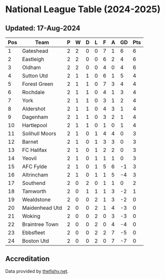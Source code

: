 # National League Table (2024-2025)
## Updated: 17-Aug-2024

| Pos | Team | P | W | D | L | F | A | GD | Pts |
| --- | --- | --- | --- | --- | --- | --- | --- | --- | --- |
| 1 | Gateshead | 2 | 2 | 0 | 0 | 7 | 1 | 6 | 6 |
| 2 | Eastleigh | 2 | 2 | 0 | 0 | 6 | 2 | 4 | 6 |
| 3 | Oldham | 2 | 2 | 0 | 0 | 4 | 0 | 4 | 6 |
| 4 | Sutton Utd | 2 | 1 | 1 | 0 | 6 | 1 | 5 | 4 |
| 5 | Forest Green | 2 | 1 | 1 | 0 | 7 | 3 | 4 | 4 |
| 6 | Rochdale | 2 | 1 | 1 | 0 | 4 | 1 | 3 | 4 |
| 7 | York | 2 | 1 | 1 | 0 | 3 | 1 | 2 | 4 |
| 8 | Aldershot | 2 | 1 | 1 | 0 | 4 | 3 | 1 | 4 |
| 9 | Dagenham | 2 | 1 | 1 | 0 | 3 | 2 | 1 | 4 |
| 10 | Hartlepool | 2 | 1 | 1 | 0 | 1 | 0 | 1 | 4 |
| 11 | Solihull Moors | 2 | 1 | 0 | 1 | 4 | 4 | 0 | 3 |
| 12 | Barnet | 2 | 1 | 0 | 1 | 3 | 3 | 0 | 3 |
| 13 | FC Halifax | 2 | 1 | 0 | 1 | 2 | 2 | 0 | 3 |
| 14 | Yeovil | 2 | 1 | 0 | 1 | 1 | 1 | 0 | 3 |
| 15 | AFC Fylde | 2 | 1 | 0 | 1 | 5 | 6 | -1 | 3 |
| 16 | Altrincham | 2 | 1 | 0 | 1 | 1 | 5 | -4 | 3 |
| 17 | Southend | 2 | 0 | 2 | 0 | 1 | 1 | 0 | 2 |
| 18 | Tamworth | 2 | 0 | 1 | 1 | 1 | 3 | -2 | 1 |
| 19 | Wealdstone | 2 | 0 | 0 | 2 | 1 | 3 | -2 | 0 |
| 20 | Maidenhead Utd | 2 | 0 | 0 | 2 | 1 | 4 | -3 | 0 |
| 21 | Woking | 2 | 0 | 0 | 2 | 0 | 3 | -3 | 0 |
| 22 | Braintree Town | 2 | 0 | 0 | 2 | 0 | 4 | -4 | 0 |
| 23 | Ebbsfleet | 2 | 0 | 0 | 2 | 2 | 7 | -5 | 0 |
| 24 | Boston Utd | 2 | 0 | 0 | 2 | 0 | 7 | -7 | 0 |

## Accreditation 

Data provided by [thefishy.net](https://www.thefishy.net/).